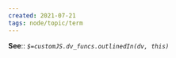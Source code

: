 ```yaml
---
created: 2021-07-21
tags: node/topic/term
---
```



**See**::
*`$=customJS.dv_funcs.outlinedIn(dv, this)`*

